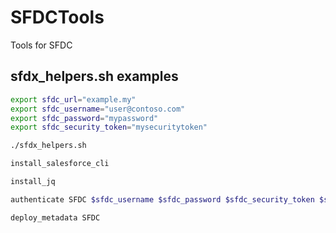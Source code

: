 # SFDCTools
Tools for SFDC

## sfdx_helpers.sh examples
```bash
export sfdc_url="example.my"
export sfdc_username="user@contoso.com"
export sfdc_password="mypassword"
export sfdc_security_token="mysecuritytoken"

./sfdx_helpers.sh

install_salesforce_cli

install_jq

authenticate SFDC $sfdc_username $sfdc_password $sfdc_security_token $sfdc_url

deploy_metadata SFDC

```
